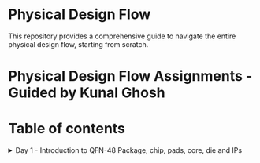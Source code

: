 # Physical Design Flow 
This repository provides a comprehensive guide to navigate the entire physical design flow, starting from scratch.

# Physical Design Flow Assignments - Guided by Kunal Ghosh

# Table of contents
<details>
<summary>Day 1 - Introduction to QFN-48 Package, chip, pads, core, die and IPs</summary>
<br>
  
#### QFN-48 Package
The QFN-48 (Quad Flat No-Lead 48) package is a widely used integrated circuit (IC) package in the electronics industry. It belongs to the family of leadless surface-mount 
packages designed to maximize space efficiency on printed circuit boards (PCBs) while providing excellent thermal performance and electrical connectivity.
The QFN-48 package typically consists of 48 pins arranged in a square or rectangular grid. The pins are numbered and positioned along the package's perimeter.

![QFN-Package](https://github.com/Pavan2280/pes_pd/assets/131603225/f0d98e95-8f05-4d8a-af1b-51b63c15bb1a)

#### Chip
The chip is centrally positioned within the package, as illustrated in the image below, depicting the method of connection between the chip and the package.By connecting the chip in this manner, we can efficiently transfer signals from the external world into the interior of the chip.

![image](https://github.com/Pavan2280/pes_pd/assets/131603225/a4bf87fa-257d-46e1-93e8-1bd83656d67c)

# Components of Chip
- **Pads** : Pads serve as conduits for transmitting signals both into and out of a chip, facilitating bidirectional communication between the chip's internal and external components.
- **Core** : The core essentially serves as the central region where various digital logic components, including AND gates, OR gates, multiplexers (mux), and other types of logic elements, are located.
- **Die** : It essentially defines the dimensions or physical size of the chip.
- **IP's** : Intellectual Property known as IP refers to pre-designed and pre-verified functional blocks or modules that can be integrated into a semiconductor chip's design. These blocks typically encompass a wide range of functions, such as processors, memory, communication interfaces, and specialized functions.

![image](https://github.com/Pavan2280/pes_pd/assets/131603225/00e971c8-4bf4-4b93-8335-5fb20850fbf6)
![image](https://github.com/Pavan2280/pes_pd/assets/131603225/1fb78871-f8d4-4e87-9d14-1f15caf832ed)

# What are PDK's
PDK stands for "Process Design Kit." It is a set of tools, libraries, and documentation used in the semiconductor industry for designing and verifying the manufacturing process of integrated circuits (ICs) or microchips. PDKs are essential for semiconductor companies, foundries, and design houses to create and optimize semiconductor devices.

# RTL  to GDS Flow

![image](https://github.com/Pavan2280/pes_pd/assets/131603225/79f2b9dc-ad16-447e-924d-12d5503589c6)

RTL to GDS (Register Transfer Level to Graphic Design System) flow is a series of steps and processes used in the semiconductor industry to transform a high-level hardware description of an integrated circuit (IC) or microchip into a physical layout that can be fabricated in a semiconductor foundry.Here's a overview of the RTL to GDS flow:

- **Synthesis** : Involves transforming the RTL code into a gate-level representation, optimizing the design to enhance area, power, and timing characteristics, ultimately generating a gate-level netlist.
- **Floor Planning** : In the process of floor planning and power planning, we establish a comprehensive floorplan that meticulously dictates the arrangement of diverse blocks and macros across the chip while taking into account the essential aspects of power distribution and signal routing requirements.
- **Power Planning** :  It involves the careful management and distribution of power throughout the chip to ensure that it operates reliably, efficiently, and within specified power constraints.
- **Placement** : It involves determining the precise location of each standard cell or logic element within the chip's floorplan.
- **Clock Tree Synthesis** : Its primary purpose is to create an optimized clock distribution network that ensures reliable and efficient clock signal distribution throughout the chip.
- **Routing** : Perform global and detailed routing to create the physical connections between standard cells, optimize routing for signal integrity and manufacturability.
- **Sign-off** : Sign-off represents the final checks and confirmations that the design meets all the specified requirements and is ready for fabrication. 

# Openlane ASIC Flow
![image](https://github.com/Pavan2280/pes_pd/assets/131603225/24e63c09-da0d-4da6-943c-f54d6abbda85)

# Labs
# Task 1: Invoking OpenLane
Step 1: Navigate to the OpenLane Working Directory
Open your terminal and navigate to the OpenLane working directory on your Desktop.
```
cd Desktop/work/tools/openlane_working_dir/
```
Step 2: Check Directory Contents
List the contents of the directory to ensure you are in the correct location.
```
ls -ltr
```
Step 3: Enter the OpenLane Docker Environment
To work with OpenLane, you will need to enter the Docker environment. Use the following command:
```
cd openlane
docker
```
After running this command, you will see a new prompt, which should look something like `bash-4.2$`. This indicates that you are now inside the Docker environment.
Step 4: Invoke OpenLane
To invoke OpenLane, run the following commands
```
ls
./flow.tcl -interactive
```
After executing these commands, you will see a new prompt, which should now be `%`. This means you have successfully invoked OpenLane.
Step 5: Load OpenLane Package
If you want to use a specific version of the OpenLane package, you can load it using the following command.
```
package require openlane 0.9
```
![image](https://github.com/Pavan2280/pes_pd/assets/131603225/98126aa2-a5f8-4b07-9f33-7069917e778c)
![image](https://github.com/Pavan2280/pes_pd/assets/131603225/d0d7f989-75d0-4524-acb3-de1547bb0f12)
If you can achieve these results, then you have now successfully invoked OpenLane and are prepared to use it for your projects.
</details>

